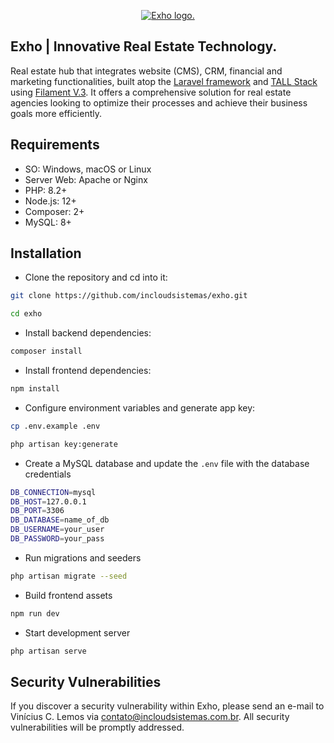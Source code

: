 <p align="center"><a href="https://exho.com.br" target="_blank"><img src="https://github.com/incloudsistemas/exhoestate/blob/main/public/images/i2c-logo-large.png" alt="Exho logo."></a></p>

## Exho | Innovative Real Estate Technology.

Real estate hub that integrates website (CMS), CRM, financial and marketing functionalities, built atop the <a href="https://laravel.com/" target="_blank">Laravel framework</a> and <a href="https://tallstack.dev/" target="_blank">TALL Stack</a> using <a href="https://filamentphp.com/" target="_blank">Filament V.3</a>. It offers a comprehensive solution for real estate agencies looking to optimize their processes and achieve their business goals more efficiently.

## Requirements

- SO: Windows, macOS or Linux
- Server Web: Apache or Nginx
- PHP: 8.2+
- Node.js: 12+
- Composer: 2+
- MySQL: 8+

## Installation

- Clone the repository and cd into it:

```bash
git clone https://github.com/incloudsistemas/exho.git

cd exho
```

- Install backend dependencies:

```bash
composer install
```

- Install frontend dependencies:

```bash
npm install
```

- Configure environment variables and generate app key:

```bash
cp .env.example .env

php artisan key:generate
```

- Create a MySQL database and update the `.env` file with the database credentials

```bash
DB_CONNECTION=mysql
DB_HOST=127.0.0.1
DB_PORT=3306
DB_DATABASE=name_of_db
DB_USERNAME=your_user
DB_PASSWORD=your_pass
```

- Run migrations and seeders

```bash
php artisan migrate --seed
```

- Build frontend assets

```bash
npm run dev
```

- Start development server

```bash
php artisan serve
```

## Security Vulnerabilities

If you discover a security vulnerability within Exho, please send an e-mail to Vinícius C. Lemos via [contato@incloudsistemas.com.br](mailto:contato@incloudsistemas.com.br). All security vulnerabilities will be promptly addressed.
